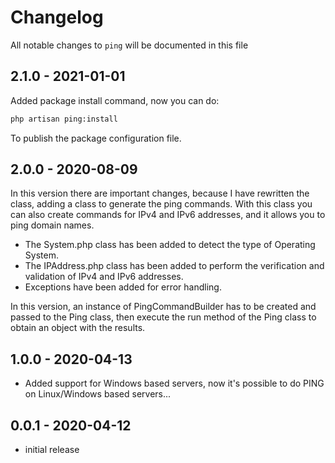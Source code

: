 # Changelog

All notable changes to `ping` will be documented in this file

## 2.1.0 - 2021-01-01

Added package install command, now you can do:

```bash
php artisan ping:install
```

To publish the package configuration file.

## 2.0.0 - 2020-08-09

In this version there are important changes, because I have rewritten the class, adding a class to generate the ping commands. With this class you can also create commands for IPv4 and IPv6 addresses, and it allows you to ping domain names.

- The System.php class has been added to detect the type of Operating System.
- The IPAddress.php class has been added to perform the verification and validation of IPv4 and IPv6 addresses.
- Exceptions have been added for error handling.

In this version, an instance of PingCommandBuilder has to be created and passed to the Ping class, then execute the run method of the Ping class to obtain an object with the results.

## 1.0.0 - 2020-04-13

- Added support for Windows based servers, now it's possible to do PING on Linux/Windows based servers...

## 0.0.1 - 2020-04-12

- initial release
